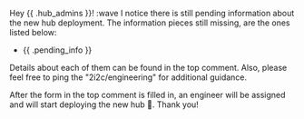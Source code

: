 Hey {{ .hub_admins }}! :wave
I notice there is still pending information about the new hub deployment.
The information pieces still missing, are the ones listed below:

- {{ .pending_info }}

Details about each of them can be found in the top comment. Also, please feel free to ping the "2i2c/engineering" for additional guidance.

After the form in the top comment is filled in, an engineer will be assigned and will start deploying the new hub 🚀.
Thank you!
